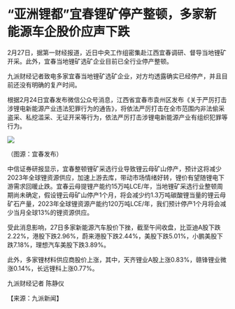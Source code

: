 # “亚洲锂都”宜春锂矿停产整顿，多家新能源车企股价应声下跌

2月27日，据第一财经报道，近日中央工作组密集赴江西宜春调研、督导当地锂矿开采。此外，宜春当地锂矿选矿企业目前已全行业停产整顿。

九派财经记者致电多家宜春当地锂矿选矿企业，对方均透露确实已经停产，并且目前还没有明确的复产时间。

根据2月24日宜春发布微信公众号消息，江西省宜春市袁州区发布《关于严厉打击涉锂电新能源产业违法犯罪行为的通告》，将依法严厉打击在全市范围内非法偷采盗采、私挖滥采、无证开采等行为，依法严厉打击涉锂电新能源产业有组织犯罪等行为。

![](https://inews.gtimg.com/newsapp_bt/0/15693917649/1000)

（图源：宜春发布）

中信证券研报显示，宜春整顿锂矿采选行业导致锂云母矿山停产，预计这将减少2023年全球锂资源供应，加速上游去库，带动市场情绪好转，锂价有望随锂电下游需求回暖止跌。宜春云母提锂产能约15万吨LCE/年，当地锂矿采选行业整顿周期尚未确定，假设锂云母矿山停产1个月，将会减少约1.3万吨碳酸锂当量的锂云母矿石产量，2023年全球锂资源产能约120万吨LCE/年，我们预计停产1个月将会减少当月全球13%的锂资源供应。

受此消息影响，27日多家新能源汽车股价下挫，截至午间收盘，比亚迪A股下跌2.22%，港股下跌2.96%，蔚来港股下跌2.44%，美股下跌5.01%，小鹏美股下跌7.18%，理想汽车美股下跌3.89%。

此外，多家锂材料供应商股价上涨，其中，天齐锂业A股上涨0.83%，赣锋锂业微涨0.14%，长远锂科上涨0.77%。

九派财经记者 陈静仪

【来源：九派新闻】

